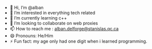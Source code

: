 - 👋 Hi, I’m @alban
- 👀 I’m interested in everything tech related
- 🌱 I’m currently learning c++
- 💞️ I’m looking to collaborate on web proxies
- 📫 How to reach me : alban.delforge@stanislas.qc.ca
- 😄 Pronouns: He/Him
- ⚡ Fun fact: my age only had one digit when i learned programming.

<!---
alban-pixel/alban-pixel is a ✨ special ✨ repository because its `README.md` (this file) appears on your GitHub profile.
You can click the Preview link to take a look at your changes.
--->

